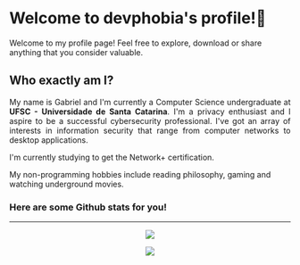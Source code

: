# Welcome to devphobia's profile!👹
Welcome to my profile page! Feel free to explore, download or share anything that you consider valuable.
## Who exactly am I?
<p align="justify">
    My name is Gabriel and I'm currently a Computer Science undergraduate at <b>UFSC - Universidade de Santa Catarina</b>. 
    I'm a privacy enthusiast and I aspire to be a successful cybersecurity professional. I've got an array of interests in
    information security that range from computer networks to desktop applications.
</p>

I'm currently studying to get the Network+ certification.

My non-programming hobbies include reading philosophy, gaming and watching underground movies.

### Here are some Github stats for you!
---

<p align="center">
    <img src="https://github-readme-stats.vercel.app/api?username=devphobia&count_private=true&theme=dracula" align="center">
</p>

<p align="center">
    <img src="https://github-readme-stats.vercel.app/api/top-langs/?username=devphobia&layout=compact&theme=dracula" align="center">
</p>
